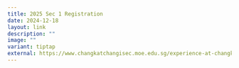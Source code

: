 ```yaml
---
title: 2025 Sec 1 Registration
date: 2024-12-18
layout: link
description: ""
image: ""
variant: tiptap
external: https://www.changkatchangisec.moe.edu.sg/experience-at-changkat/secondaryone/
---
```

